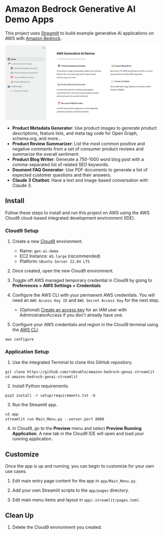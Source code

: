 # Amazon Bedrock Generative AI Demo Apps

This project uses [Streamlit](https://streamlit.io/) to build example generative AI applications on AWS with [Amazon Bedrock](https://aws.amazon.com/bedrock/).

<p align="center"><img src="./docs/app-screenshot.png" alt="Amazon Bedrock Generative AI Demo App Screenshot"/></p>

- **Product Metadata Generator**: 
Use product images to generate product descriptions, feature lists, and meta tag code for Open Graph, schema.org, and more...
- **Product Review Summarizer**: 
List the most common positive and negative comments from a set of consumer product reviews and summarize the overall sentiment.
- **Product Blog Writer**: 
Generate a 750-1000 word blog post with a comma-separated list of related SEO keywords.
- **Doument FAQ Generator**: 
Use PDF documents to generate a list of expected customer questions and their answers.
- **Claude 3 Chatbot**: 
Have a text and image-based conversation with Claude 3.

## Install 

Follow these steps to install and run this project on AWS using the AWS Cloud9 cloud-based integrated development environment (IDE). 

### Cloud9 Setup

1. Create a new [Cloud9](https://console.aws.amazon.com/cloud9control/home#/create) environment.

   - Name: ```gen-ai-demo```
   - EC2 Instance: ```m5.large``` (recommended)
   - Platform: ```Ubuntu Server 22.04 LTS```

1. Once created, open the new Cloud9 environment.

1. Toggle off AWS managed temporary credential in Cloud9 by going to **Preferences > AWS Settings > Credentials**

1. Configure the AWS CLI with your permanent AWS credentials. You will need an ```AWS Access Key ID``` and ```AWS Secret Access Key``` for the next step.
   - (Optional) [Create an access key](https://docs.aws.amazon.com/cli/latest/userguide/cli-services-iam-create-creds.html) for an IAM user with AdministratorAccess  if you don't already have one.

1. Configure your AWS credentials and region in the Cloud9 terminal using the [AWS CLI](https://docs.aws.amazon.com/cli/latest/reference/configure/).

```
aws configure
```

### Application Setup

1. Use the integrated Terminal to clone this GitHub repository.

```
git clone https://github.com/robsable/amazon-bedrock-genai-streamlit
cd amazon-bedrock-genai-streamlit
```

2. Install Python requirements.

```
pip3 install -r setup/requirements.txt -U
```

3. Run the Streamlit app.

```
cd app
streamlit run Main_Menu.py --server.port 8080
```

4. In Cloud9, go to the **Preview** menu and select **Preview Running Application**. A new tab in the Cloud9 IDE will open and load your running application.

## Customize

Once the app is up and running, you can begin to customize for your own use cases.

1. Edit main entry page content for the app in ```app/Main_Menu.py```.

1. Add your own Streamlit scripts to the ```app/pages``` directory.

1. Edit main menu items and layout in ```app/.streamlit/pages.toml```.

## Clean Up

1. Delete the Cloud9 environment you created.
